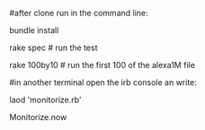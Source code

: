 #after clone run in the command line:

bundle install

rake spec    # run the test 

rake 100by10 # run the first 100 of the alexa1M file

#in another terminal open the irb console an write:

laod 'monitorize.rb'

Monitorize.now
